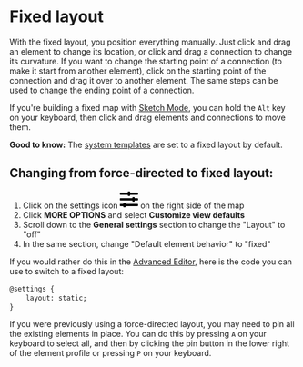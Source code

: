 # Fixed layout

With the fixed layout, you position everything manually. Just click and drag an element to change its location, or click and drag a connection to change its curvature. If you want to change the starting point of a connection (to make it start from another element), click on the starting point of the connection and drag it over to another element. The same steps can be used to change the ending point of a connection.

If you're building a fixed map with [Sketch Mode](/getting-started/first-steps.md#sketch-mode), you can hold the `Alt` key on your keyboard, then click and drag elements and connections to move them.

**Good to know:** The [system templates](/guides/templates.md#system-template) are set to a fixed layout by default.

## Changing from force-directed to fixed layout:

1. Click on the settings icon ![](/icons/sliders-h.svg) on the right side of the map
1. Click **MORE OPTIONS** and select **Customize view defaults**
1. Scroll down to the **General settings** section to change the "Layout" to "off"
1. In the same section, change "Default element behavior" to "fixed"

If you would rather do this in the [Advanced Editor](/overview/view-editors.md#advanced-editor), here is the code you can use to switch to a fixed layout:

```
@settings {
    layout: static;
}
```

If you were previously using a force-directed layout, you may need to pin all the existing elements in place. You can do this by pressing `A` on your keyboard to select all, and then by clicking the pin button in the lower right of the element profile or pressing `P` on your keyboard.



